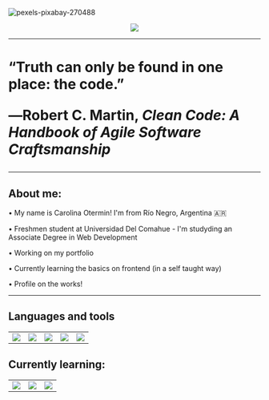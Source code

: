 ![pexels-pixabay-270488](https://github.com/oterminA/oterminA/assets/146308518/af2ad474-de13-47f1-b5d0-9f3008e26d1e)  
</h3>
<p align="center">
  <a href="https://github.com/oterminA"><img src="https://readme-typing-svg.herokuapp.com?color=%2336BCF7&center=true&vCenter=true&lines=Hi,+I'm+Carolina!+✨;College+student+📚;Frontend+begginer+💻;Welcome+to+my+Github+page!!"></a>
</p>

<hr>

<h1>
  “Truth can only be found in one place: the code.”  
  
  ―Robert C. Martin, <i>Clean Code: A Handbook of Agile Software Craftsmanship</i> 
</h1>

<hr>

<h2>About me: </h2>  

• My name is Carolina Otermin! I'm from Río Negro, Argentina 🇦🇷  

• Freshmen student at Universidad Del Comahue - I'm studyding an Associate Degree in Web Development  

• Working on my portfolio  

• Currently learning the basics on frontend  (in a self taught way)  

• Profile on the works!



<hr>  

<h2>Languages and tools </h2>
<table>
  <tr>
    <td>
      <img src="https://img.shields.io/badge/HTML5-E34F26?style=for-the-badge&logo=html5&logoColor=white"> 
    </td>
   <td>
      <img src="https://img.shields.io/badge/CSS3-1572B6?style=for-the-badge&logo=css3&logoColor=white"> 
    </td>
    <td>
      <img src="https://img.shields.io/badge/JavaScript-F7DF1E?style=for-the-badge&logo=javascript&logoColor=black"> 
    </td>
    <td>
      <img src="https://img.shields.io/badge/PHP-777BB4?style=for-the-badge&logo=php&logoColor=white"> 
    </td>
     <td>
      <img src="https://img.shields.io/badge/Visual_Studio_Code-0078D4?style=for-the-badge&logo=visual%20studio%20code&logoColor=white"> 
    </td>
  </tr>
</table>

<h2>Currently learning:</h2>
<table>
  <tr>
    <td>
      <img src="https://img.shields.io/badge/React-20232A?style=for-the-badge&logo=react&logoColor=61DAFB"> 
    </td>
   <td>
      <img src="https://img.shields.io/badge/Bootstrap-563D7C?style=for-the-badge&logo=bootstrap&logoColor=white"> 
    </td>
    <td>
      <img src="https://img.shields.io/badge/Node.js-43853D?style=for-the-badge&logo=node.js&logoColor=white"> 
    </td>
  </tr>
</table>
